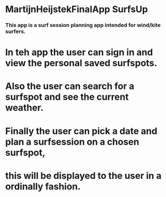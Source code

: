# MartijnHeijstekFinalApp SurfsUp

### This app is a surf session planning app intended for wind/kite surfers.
# In teh app the user can sign in and view the personal saved surfspots.
# Also the user can search for a surfspot and see the current weather.
# Finally the user can pick a date and plan a surfsession on a chosen surfspot, 
# this will be displayed to the user in a ordinally fashion.






